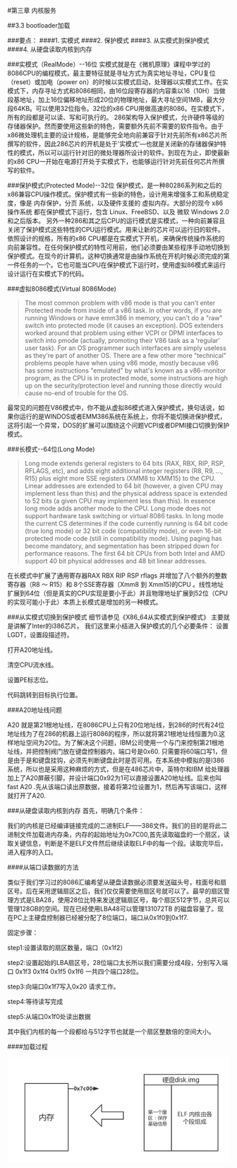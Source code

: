 #第三章 内核服务

##3.3 bootloader加载

###要点：
####1. 实模式 
####2. 保护模式
####3. 从实模式到保护模式
####4. 从硬盘读取内核到内存


###实模式（RealMode）--16位
实模式就是在《微机原理》课程中学过的8086CPU的编程模式，最主要特征就是寻址方式为真实地址寻址，CPU复位（reset）或加电（power on）的时候以实模式启动，处理器以实模式工作。在实模式下，内存寻址方式和8086相同，由16位段寄存器的内容乘以16（10H）当做段基地址，加上16位偏移地址形成20位的物理地址，最大寻址空间1MB，最大分段64KB。可以使用32位指令。32位的x86 CPU用做高速的8086。在实模式下，所有的段都是可以读、写和可执行的。
286架构导入保护模式，允许硬件等级的存储器保护。然而要使用这些新的特色，需要额外先前不需要的软件指令。由于x86微处理机主要的设计规格，是能够完全地向前兼容于针对先前所有x86芯片所撰写的软件，因此286芯片的开机是处于'实模式'—也就是关闭新的存储器保护特性的模式，所以可以运行针对旧的微处理器所设计的软件。到现在为止，即使最新的x86 CPU一开始在电源打开处于实模式下，也能够运行针对先前任何芯片所撰写的软件。


###保护模式(Protected Mode)--32位
保护模式，是一种80286系列和之后的x86兼容CPU操作模式。保护模式有一些新的特色，设计用来增强多工和系统稳定度，像是 内存保护，分页 系统，以及硬件支援的 虚拟内存。大部分的现今 x86 操作系统 都在保护模式下运行，包含 Linux、FreeBSD、以及 微软 Windows 2.0 和之后版本。
另外一种286和其之后CPU的运行模式是实模式，一种向前兼容且关闭了保护模式这些特性的CPU运行模式。用来让新的芯片可以运行旧的软件。依照设计的规格，所有的x86 CPU都是在实模式下开机，来确保传统操作系统的向前兼容性。在任何保护模式的特性可用前，他们必须要由某些程序手动地切换到保护模式。在现今的计算机，这种切换通常是由操作系统在开机时候必须完成的第一件任务的一个。它也可能当CPU在保护模式下运行时，使用虚拟86模式来运行设计运行在实模式下的代码。



###虚拟8086模式(Virtual 8086Mode)

>The most common problem with v86 mode is that you can't enter Protected mode from inside of a v86 task. In other words, if you are running Windows or have emm386 in memory, you can't do a "raw" switch into protected mode (it causes an exception). DOS extenders worked around that problem using either VCPI or DPMI interfaces to switch into pmode (actually, promoting their V86 task as a 'regular' user task). For an OS programmer such interfaces are simply useless as they're part of another OS.
>There are a few other more "technical" problems people have when using v86 mode, mostly because v86 has some instructions "emulated" by what's known as a v86-monitor program, as the CPU is in protected mode, some instructions are high up on the security/protection level and running those directly would cause no-end of trouble for the OS.

最常见的问题在V86模式中，你不能从虚拟86模式进入保护模式，换句话说，如果你运行的是WINDOS或者EMM386系统在系统上，你将不能切换进保护模式，这将引起一个异常，DOS的扩展可以围绕这个问题VCPI或者DPMI接口切换到保护模式。


###长模式--64位(Long Mode)

>Long mode extends general registers to 64 bits (RAX, RBX, RIP, RSP, RFLAGS, etc), and adds eight additional integer registers (R8, R9, ..., R15) plus eight more SSE registers (XMM8 to XMM15) to the CPU. Linear addresses are extended to 64 bit (however, a given CPU may implement less than this) and the physical address space is extended to 52 bits (a given CPU may implement less than this). In essence long mode adds another mode to the CPU.
>Long mode does not support hardware task switching or virtual 8086 tasks. In long mode the current CS determines if the code currently running is 64 bit code (true long mode) or 32 bit code (compatibility mode), or even 16-bit protected mode code (still in compatibility mode). Using paging has become mandatory, and segmentation has been stripped down for performance reasons.
>The first 64 bit CPUs from both Intel and AMD support 40 bit physical addresses and 48 bit linear addresses.

在长模式中扩展了通用寄存器RAX RBX RIP RSP rflags 并增加了八个额外的整数寄存器（R8 ～ R15）和 8个SSE寄存器（Xmm8 到
Xmm15)的CPU 。线性地址扩展到64位（但是真实的CPU实现是要小于此）并且物理地址扩展到52位（CPU的实现可能小于此）本质上长模式是增加的另一种模式。

###从实模式切换到保护模式
细节请参见《X86_64从实模式到保护模式》 主要就是讲解了Inter的i386芯片。
我们这里来小结进入保护模式的几个必要条件：
设置LGDT，设置段描述符。

打开A20地址线。

清空CPU流水线。

设置PE标志位。

代码跳转到目标执行位置。


###A20地址线问题

A20 就是第21根地址线，在8086CPU上只有20位地址线，到286的时代有24位地址线为了在286的机器上运行8086的程序，所以就将第21根地址线恒置为0.这样地址空间为20位。为了解决这个问题，IBM公司使用一个与门来控制第21根地址线，并把控制阀门放在键盘控制器内，端口号是0x60. 只需要将60端口写1，但是由于是和键盘挂钩，必须先判断键盘此时是否可用。在本系统中模拟的是I386系统，所以也是采用这种麻烦的方式，但是在486芯片中，英特尔和IBM 给处理器加上了A20屏蔽引脚，并设计端口0x92为1可以直接设置A20地址线。后来也叫fast A20 .先从该端口读出原数据，接着将第2位设置为1，然后再写该端口，这样就打开了A20.


###从硬盘读取内核到内存
首先，明确几个条件：

我们的内核是已经编译链接完成的二进制ELF——386文件。我们的目的是将此二进制文件加载进内存条，内存的起始地址为0x7C00,首先读取磁盘的一个扇区，读取关键信息，判断是不是ELF文件然后继续读取ELF中的每一个段。读取完毕后，进入程序的入口。

####从端口读数据的方法

类似于我们学习过的8086汇编希望从硬盘读数据必须要发送磁头号，柱面号和扇区号。后在采用逻辑扇区之后，我们仅仅需要使用扇区号就可以了。最早的扇区管理方式是LBA28，使用28位比特来发送逻辑扇区号，每个扇区512字节，总共可以管理128GB的空间。现在已经使用LBA48可以管理131072TB 的磁盘容量了。现在PC上主硬盘控制器已经被分配了8位端口，端口从0x1f0到0x1f7.

固定步骤：

step1:设置读取的扇区数量，端口（0x1f2）

step2:设置起始的LBA扇区号，28位端口太长所以我们需要分成4段，分别写入端口 0x1f3 0x1f4 0x1f5 0x1f6 一共四个端口28位。

step3:向端口0x1f7写入0x20 请求工作。

step4:等待读写完成

step5:从端口0x1f0处读出数据

其中我们内核的每一个段都给与512字节也就是一个扇区整数倍的空间大小。


####加载过程

![ss](./image/ss.png)




